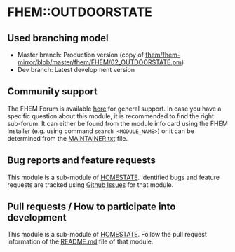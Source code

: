 # FHEM::OUTDOORSTATE

## Used branching model
* Master branch: Production version (copy of [fhem/fhem-mirror/blob/master/fhem/FHEM/02_OUTDOORSTATE.pm](https://github.com/fhem/fhem-mirror/blob/master/fhem/FHEM/02_OUTDOORSTATE.pm))
* Dev branch: Latest development version

## Community support
The FHEM Forum is available [here](https://forum.fhem.de/) for general support.
In case you have a specific question about this module, it is recommended to find the right sub-forum.
It can either be found from the module info card using the FHEM Installer (e.g. using command `search <MODULE_NAME>`) or it can be determined from the [MAINTAINER.txt](https://github.com/fhem/fhem-mirror/blob/master/fhem/MAINTAINER.txt) file.

## Bug reports and feature requests
This module is a sub-module of [HOMESTATE](https://github.com/fhem/HOMESTATE).
Identified bugs and feature requests are tracked using [Github Issues](https://github.com/fhem/HOMESTATE/issues) for that module.

## Pull requests / How to participate into development
This module is a sub-module of [HOMESTATE](https://github.com/fhem/HOMESTATE).
Follow the pull request information of the [README.md](https://github.com/fhem/HOMESTATE/blob/dev/README.md) file of that module.